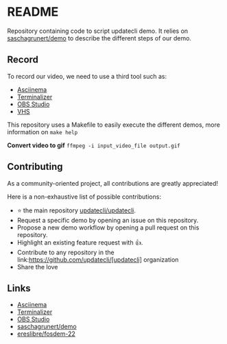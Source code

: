  # README

Repository containing code to script updatecli demo.
It relies on [saschagrunert/demo](https://github.com/saschagrunert/demo) to describe the different steps of our demo.

## Record

To record our video, we need to use a third tool such as:
* [Asciinema](https://asciinema.org/)
* [Terminalizer](https://github.com/faressoft/terminalizer)
* [OBS Studio](https://obsproject.com/)
* [VHS](https://github.com/charmbracelet/vhs)

This repository uses a Makefile to easily execute the different demos, more information on `make help`

**Convert video to gif**
`ffmpeg -i input_video_file output.gif`

## Contributing

As a community-oriented project, all contributions are greatly appreciated!

Here is a non-exhaustive list of possible contributions:

* ⭐️ the main repository [updatecli/updatecli](https://github.com/updatecli/updatecli).
* Request a specific demo by opening an issue on this repository.
* Propose a new demo workflow by opening a pull request on this repository.
* Highlight an existing feature request with :thumbsup:.
* Contribute to any repository in the link:https://github.com/updatecli/[updatecli] organization
* Share the love


## Links
* [Asciinema](https://asciinema.org/)
* [Terminalizer](https://github.com/faressoft/terminalizer)
* [OBS Studio](https://obsproject.com/)
* [saschagrunert/demo](https://github.com/saschagrunert/demo)
* [ereslibre/fosdem-22](https://github.com/ereslibre/fosdem-22/blob/main/main.go)
